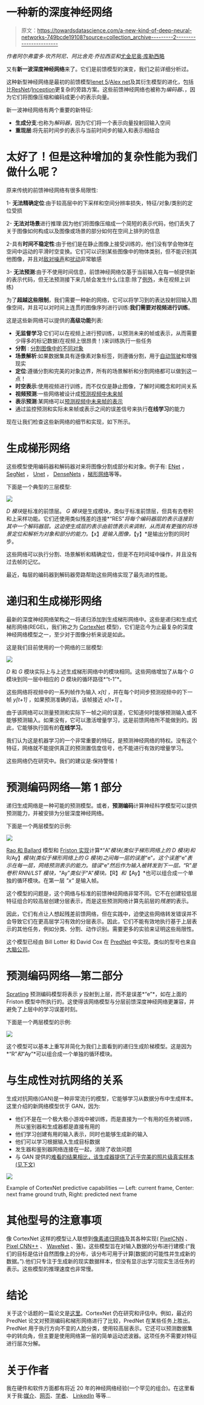 # 一种新的深度神经网络

> 原文：<https://towardsdatascience.com/a-new-kind-of-deep-neural-networks-749bcde19108?source=collection_archive---------2----------------------->

*作者阿尔弗雷多·坎齐阿尼、阿比舍克·乔拉西亚和*[尤金尼奥·库勒西略 ](https://medium.com/@culurciello)

又有**新一波深度神经网络**来了。它们是前馈模型的演变，我们之前详细分析过。

这种新型神经网络是最初的前馈模型[lenet 5](http://yann.lecun.com/exdb/publis/pdf/lecun-01a.pdf)/[Alex net](https://papers.nips.cc/paper/4824-imagenet-classification-with-deep-convolutional-neural-networks.pdf)及其衍生模型的进化，包括比[ResNet](https://arxiv.org/abs/1512.03385)/[Inception](http://arxiv.org/abs/1602.07261)更复杂的旁路方案。这些前馈神经网络也被称为*编码器、*，因为它们将图像压缩和编码成更小的表示向量。

新一波神经网络有两个重要的新特征:

*   **生成分支**:也称为*解码器*，因为它们将一个表示向量投射回输入空间
*   **重现层**:将先前时间步的表示与当前时间步的输入和表示相结合

# 太好了！但是这种增加的复杂性能为我们做什么呢？

原来传统的前馈神经网络有很多局限性:

1- **无法精确定位**:由于较高层中的下采样和空间分辨率损失，特征/对象/类别的定位受损

2- **无法对场景**进行推理:因为他们将图像压缩成一个简短的表示代码，他们丢失了关于图像如何构成以及图像或场景的部分如何在空间上排列的信息

2-具有**时间不稳定性**:由于他们是在静止图像上接受训练的，他们没有学会物体在空间中运动的平滑时空变换。它们可以识别某些图像中的物体类别，但不能识别其他图像，并且对[敌对噪声](https://arxiv.org/abs/1511.06306)和[扰动](https://arxiv.org/abs/1412.1897)非常敏感

3- **无法预测**:由于不使用时间信息，前馈神经网络仅基于当前输入在每一帧提供新的表示代码，但无法预测接下来几帧会发生什么(注意:除了[例外](https://arxiv.org/abs/1504.08023)，未在视频上训练)

为了**超越这些限制**，我们需要一种新的网络，它可以将学习到的表达投射回输入图像空间，并且可以对时间上连贯的图像序列进行训练:**我们需要对视频进行训练**。

这是这些新网络可以提供的**高级功能**列表:

*   **无监督学习**:它们可以在视频上进行预训练，以预测未来的帧或表示，从而需要少得多的标记数据(在视频上很昂贵！)来训练执行一些任务
*   **分割** : [分割图像中的不同对象](https://arxiv.org/abs/1511.00561)
*   **场景解析**:如果数据集具有逐像素对象标签，则遵循分割，用于[自动驾驶](https://codeac29.github.io/projects/linknet/index.html)和增强现实
*   **定位**:遵循分割和完美的对象边界，所有的场景解析和分割网络都可以做到这一点！
*   **时空表示**:使用视频进行训练，而不仅仅是静止图像，了解时间概念和时间关系
*   **视频预测**:一些网络被设计成[预测视频中未来帧](https://arxiv.org/abs/1605.08104)
*   **表示预测**:某网络可以[预测视频中未来帧的表示](https://arxiv.org/abs/1703.07684)
*   通过监控预测和实际未来帧或表示之间的误差信号来执行**在线学习**的能力

现在让我们检查这些新网络的细节和实现，如下所示。

# 生成梯形网络

这些模型使用编码器和解码器对来将图像分割成部分和对象。例子有: [ENet](https://arxiv.org/abs/1606.02147) ， [SegNet](https://arxiv.org/abs/1511.00561) ， [Unet](https://arxiv.org/abs/1505.04597) ， [DenseNets](https://arxiv.org/abs/1611.09326) ，[梯形网络](https://arxiv.org/abs/1507.02672)等等。

下面是一个典型的三层模型:

![](img/3209a593eeb3a5bee544bcd6e449237e.png)

*D 模块*是标准的前馈层。 *G 模块*是生成模块，类似于标准前馈层，但具有去卷积和上采样功能。它们还使用类似残差的连接*“RES”*将每个编码器层的表示连接到其中一个解码器层。这迫使生成层的表示由前馈表示来调制，从而具有更强的将场景定位和解析为对象和部分的能力。*【x】*是输入图像，*【y】*是输出分割的同时步。

这些网络可以执行分割、场景解析和精确定位，但是不在时间域中操作，并且没有过去帧的记忆。

最近，每层的编码器到解码器旁路帮助这些网络实现了最先进的性能。

# 递归和生成梯形网络

最新的深度神经网络架构之一将递归添加到生成梯形网络中。这些是递归和生成式梯形网络(REGEL，我们称之为 [CortexNet](https://engineering.purdue.edu/elab/CortexNet/) 模型)，它们是迄今为止最复杂的深度神经网络模型之一，至少对于图像分析来说是如此。

这是我们目前使用的一个网络的三层模型:

![](img/1c06ebbf5f69b3861c19bfcf37a45535.png)

*D* 和 *G* 模块实际上与上述生成梯形网络中的模块相同。这些网络增加了从每个 *G* 模块到同一层中相应的 *D* 模块的循环路径*“t-1”*。

这些网络将视频中的一系列帧作为输入 *x[t]* ，并在每个时间步预测视频中的下一帧 *y[t+1]* ，如果预测准确的话，该帧接近 *x[t+1]* 。

由于该网络可以测量预测和实际下一帧之间的误差，它知道何时能够预测输入或不能够预测输入。如果没有，它可以激活增量学习，这是前馈网络所不能做到的。因此，它能够执行固有的**在线学习**。

我们认为这是机器学习的一个非常重要的特征，是预测神经网络的特权。没有这个特征，网络就不能提供真正的预测置信度信号，也不能进行有效的增量学习。

这些网络仍在研究中。我们的建议是:保持警惕！

# 预测编码网络—第 1 部分

递归生成网络是一种可能的预测模型。或者，**预测编码**计算神经科学模型可以提供预测能力，并被安排为分层深度神经网络。

下面是一个两层模型的示例:

![](img/0e66e87547d03bd1547c4a4eea919a55.png)

[Rao 和 Ballard](http://www.nature.com/neuro/journal/v2/n1/abs/nn0199_79.html) 模型和 [Friston 实现](https://www.ncbi.nlm.nih.gov/pubmed/23177956)计算*“A”*模块(类似于梯形网络上的 *D* 模块)和*R/Ay】*模块(类似于梯形网络上的 *G* 模块)之间每一层的误差*“e”*。这个误差*“e”*表示在每一层，网络预测表示的能力。错误*“e”*然后作为输入被转发到下一层。*“R”*是卷积 RNN/LST 模块，*“Ay”*类似于*“A”*模块。*【R】*和*【Ay】*也可以组合成一个单独的循环模块。在第一层 *"x"* 是输入帧。

这个模型的问题是，这个网络与标准的前馈神经网络非常不同。它不在创建较低层特征组合的较高层创建分层表示，而是这些预测网络计算先前层的*残差*的表示。

因此，它们有点让人想起残差前馈网络，但在实践中，迫使这些网络转发错误并不会导致它们在更高层学习有效的分层表示。因此，它们不能有效地执行基于上层表示的其他任务，例如分类、分割、动作识别。需要更多的实验来证明这些局限性。

这个模型已经由 Bill Lotter 和 David Cox 在 [PredNet](https://coxlab.github.io/prednet/) 中实现。类似的型号也来自[大脑公司](https://arxiv.org/abs/1607.06854)。

# 预测编码网络—第二部分

[Spratling](https://nms.kcl.ac.uk/michael.spratling/Doc/visres08.pdf) 预测编码模型将表示 *y* 投射到上层，而不是误差*“e”*，如在上面的 Friston 模型中所执行的。这使得该网络模型与分层前馈深度神经网络更兼容，并避免了上层中的学习误差时刻。

下面是一个两层模型的示例:

![](img/b5763e4952ac943fefdcc4f5f87b0b67.png)

这个模型可以基本上重写并简化为我们上面看到的递归生成阶梯模型。这是因为*“R”*和*“Ay”*可以组合成一个单独的循环模块。

# 与生成性对抗网络的关系

生成对抗网络(GAN)是一种非常流行的模型，它能够学习从数据分布中生成样本。这里介绍的新网络模型优于 GAN，因为:

*   他们不是在一个极大极小游戏中被训练，而是直接为一个有用的任务被训练，所以鉴别器和生成器都是直接有用的
*   他们学习创建有用的输入表示，同时也能够生成新的输入
*   他们可以学习根据输入生成目标数据
*   发生器和鉴别器网络连接在一起，消除了收敛问题
*   与 GAN 提供的[难看的结果相比，该生成器提供了近乎完美的照片级真实样本(见下文)](https://channel9.msdn.com/Events/Neural-Information-Processing-Systems-Conference/Neural-Information-Processing-Systems-Conference-NIPS-2016/Generative-Adversarial-Networks)

![](img/a7cec02fdf4d993b16d124bb27a63765.png)

Example of CortexNet predictive capabilities — Left: current frame, Center: next frame ground truth, Right: predicted next frame

# 其他型号的注意事项

像 CortexNet 这样的模型让人联想到[像素递归网络](https://arxiv.org/abs/1601.06759)及其各种实现( [PixelCNN](https://arxiv.org/abs/1606.05328) 、 [Pixel CNN++](https://openreview.net/pdf?id=BJrFC6ceg) 、 [WaveNet](https://deepmind.com/blog/wavenet-generative-model-raw-audio/) 、[等](http://ruotianluo.github.io/2017/01/11/pixelcnn-wavenet/))。这些模型旨在对输入数据的分布进行建模:(“我们的目标是估计自然图像上的分布，该分布可用于计算[数据]的可能性并生成新的数据。”).他们只专注于生成新的现实数据样本，但没有显示出学习现实生活任务的表示。这些模型的推理速度也非常慢。

# 结论

关于这个话题的一篇论文是[这里](https://arxiv.org/abs/1706.02735)。CortexNet 仍在研究和评估中。例如，最近的 PredNet 论文对预测编码和梯形网络进行了比较，PredNet 在某些任务上胜出。PredNet 用于执行方向不变的人脸分类，使用较高层表示。它还可以预测数据集中的转向角，但主要是使用网络第一层的简单运动滤波器。这项任务不需要对特征进行层次分解。

# 关于作者

我在硬件和软件方面都有将近 20 年的神经网络经验(一个罕见的组合)。在这里看关于我:[媒介](https://medium.com/@culurciello/)、[网页](https://e-lab.github.io/html/contact-eugenio-culurciello.html)、[学者](https://scholar.google.com/citations?user=SeGmqkIAAAAJ)、 [LinkedIn](https://www.linkedin.com/in/eugenioculurciello/) 等等…